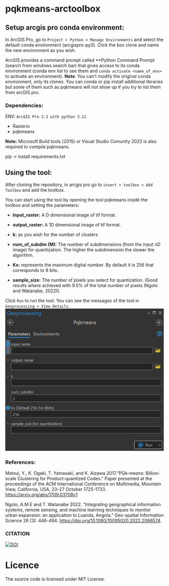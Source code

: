# pqkmeans-arctoolbox

## Setup arcgis pro conda environment:
In ArcGIS Pro, go to `Project > Python > Manage Environments` and select the default conda environment (arcgispro-py3). Click the box clone and name the new environment as you wish.
 
ArcGIS provides a command prompt called **Python Command Prompt (search from windows search bar) that gives access to its conda environment (conda env list to see them and `conda activate <name_of_env>` to activate an environment).
**Note**: You can’t modify the original conda environment, only its clones. You can conda or pip install additional libraries but some of them such as pqkmeans will not show up if you try to list them from arcGIS pro.
 
### Dependencies:
ENV: `ArcGIS Pro 3.3 with python 3.11`  
- Rasterio  
- pqkmeans  

**Note:** Microsoft Build tools (2015) or Visual Studio Comunity 2022 is also required to compile pqkmeans.

pip -r install requirements.txt
 
## Using the tool:
 
After cloning the repository, in arcgis pro go to `insert > toolbox > Add Toolbox` and add the toolbox.

You can start using the tool by opening the tool pqkmeans inside the toolbox and setting the parameters:

- **Input_raster:** A D dimensional image of tif format.

- **output_raster:** A 1D dimensional image of tif format.

- **k:** as you wish for the number of clusters

- **num_of_subdim (M):**  The  number of subdimensions (from the input nD image) for quantization. The higher the subdimension the slower the algorithm.

- **Ks:**  represents the maximum digital number. By default it is 256 that corresponds to 8 bits.

- **sample_size:** The number of pixels you select for quantization. (Good results where achieved with 9.5% of the total number of pixels (Ngolo and Watanabe, 2022)).

Click `Run` to run the tool. You can see the messages of the tool in `Geoprocessing > View Details`.
<kbd> <img src="params.png" /> </kbd>

### References:

Matsui, Y., K. Ogaki, T. Yamasaki, and K. Aizawa 2017.“PQk-means: Billion-scale Clustering for Product-quantized Codes.” Paper presented at the proceedings of the ACM International Conference on Multimedia, Mountain View, California, USA, 23–27 October 1725-1733. https://arxiv.org/abs/1709.03708v1
 
Ngolo, A.M.E and T. Watanabe 2022. “Integrating geographical information systems, remote sensing, and machine learning techniques to monitor urban expansion: an application to Luanda, Angola.” Geo-spatial Information
Science 26 (3): 446-464. https://doi.org/10.1080/10095020.2022.2066574.

### CITATION
[![DOI](https://zenodo.org/badge/490381827.svg)](https://zenodo.org/doi/10.5281/zenodo.7468451)

# Licence
The source code is licensed under MIT License.
